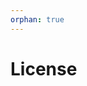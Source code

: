 ```yaml
---
orphan: true
---
```


# License

```{include} ../LICENSE

```
                                                                                                                                                                                                                                   